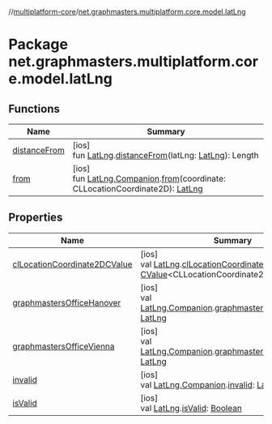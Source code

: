 //[multiplatform-core](../../index.md)/[net.graphmasters.multiplatform.core.model.latLng](index.md)

# Package net.graphmasters.multiplatform.core.model.latLng

## Functions

| Name | Summary |
|---|---|
| [distanceFrom](distance-from.md) | [ios]<br>fun [LatLng](../net.graphmasters.multiplatform.core.model/-lat-lng/index.md#94959378%2FExtensions%2F-183831061).[distanceFrom](distance-from.md)(latLng: [LatLng](../net.graphmasters.multiplatform.core.model/-lat-lng/index.md#94959378%2FExtensions%2F-183831061)): Length |
| [from](from.md) | [ios]<br>fun [LatLng.Companion](../net.graphmasters.multiplatform.core.model/-lat-lng/-companion/index.md#1461150996%2FExtensions%2F-183831061).[from](from.md)(coordinate: CLLocationCoordinate2D): [LatLng](../net.graphmasters.multiplatform.core.model/-lat-lng/index.md#94959378%2FExtensions%2F-183831061) |

## Properties

| Name | Summary |
|---|---|
| [clLocationCoordinate2DCValue](cl-location-coordinate2-d-c-value.md) | [ios]<br>val [LatLng](../net.graphmasters.multiplatform.core.model/-lat-lng/index.md#94959378%2FExtensions%2F-183831061).[clLocationCoordinate2DCValue](cl-location-coordinate2-d-c-value.md): [CValue](https://kotlinlang.org/api/latest/jvm/stdlib/kotlinx.cinterop/-c-value/index.html)&lt;CLLocationCoordinate2D&gt; |
| [graphmastersOfficeHanover](graphmasters-office-hanover.md) | [ios]<br>val [LatLng.Companion](../net.graphmasters.multiplatform.core.model/-lat-lng/-companion/index.md#1461150996%2FExtensions%2F-183831061).[graphmastersOfficeHanover](graphmasters-office-hanover.md): [LatLng](../net.graphmasters.multiplatform.core.model/-lat-lng/index.md#94959378%2FExtensions%2F-183831061) |
| [graphmastersOfficeVienna](graphmasters-office-vienna.md) | [ios]<br>val [LatLng.Companion](../net.graphmasters.multiplatform.core.model/-lat-lng/-companion/index.md#1461150996%2FExtensions%2F-183831061).[graphmastersOfficeVienna](graphmasters-office-vienna.md): [LatLng](../net.graphmasters.multiplatform.core.model/-lat-lng/index.md#94959378%2FExtensions%2F-183831061) |
| [invalid](invalid.md) | [ios]<br>val [LatLng.Companion](../net.graphmasters.multiplatform.core.model/-lat-lng/-companion/index.md#1461150996%2FExtensions%2F-183831061).[invalid](invalid.md): [LatLng](../net.graphmasters.multiplatform.core.model/-lat-lng/index.md#94959378%2FExtensions%2F-183831061) |
| [isValid](is-valid.md) | [ios]<br>val [LatLng](../net.graphmasters.multiplatform.core.model/-lat-lng/index.md#94959378%2FExtensions%2F-183831061).[isValid](is-valid.md): [Boolean](https://kotlinlang.org/api/latest/jvm/stdlib/kotlin/-boolean/index.html) |
